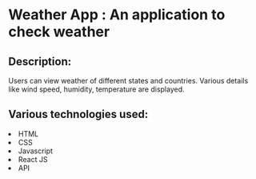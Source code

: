 # Weather App : An application to check weather
## Description:
Users can view weather of different states and countries.
                  Various details like wind speed, humidity, temperature are
                  displayed.
## Various technologies used:
<li>HTML</li>
<li>CSS</li>
<li>Javascript</li>
<li>React JS</li>
<li>API</li>
